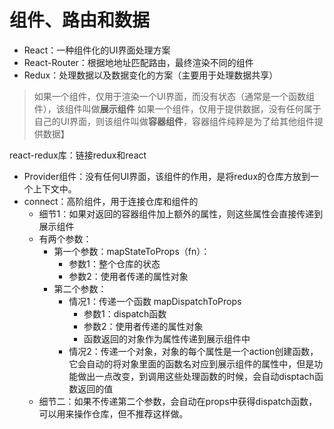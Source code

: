 # 组件、路由和数据

- React：一种组件化的UI界面处理方案
- React-Router：根据地地址匹配路由，最终渲染不同的组件
- Redux：处理数据以及数据变化的方案（主要用于处理数据共享）

> 如果一个组件，仅用于渲染一个UI界面，而没有状态（通常是一个函数组件），该组件叫做**展示组件**
> 如果一个组件，仅用于提供数据，没有任何属于自己的UI界面，则该组件叫做**容器组件**，容器组件纯粹是为了给其他组件提供数据】


react-redux库：链接redux和react

- Provider组件：没有任何UI界面，该组件的作用，是将redux的仓库方放到一个上下文中。
- connect：高阶组件，用于连接仓库和组件的
  - 细节1：如果对返回的容器组件加上额外的属性，则这些属性会直接传递到展示组件
  - 有两个参数：
    - 第一个参数：mapStateToProps（fn）：
      - 参数1：整个仓库的状态
      - 参数2：使用者传递的属性对象
    - 第二个参数：
      - 情况1：传递一个函数 mapDispatchToProps
        - 参数1：dispatch函数
        - 参数2：使用者传递的属性对象
        - 函数返回的对象作为属性传递到展示组件中
      - 情况2：传递一个对象，对象的每个属性是一个action创建函数，它会自动的将对象里面的函数名对应到展示组件的属性中，但是功能做出一点改变，到调用这些处理函数的时候，会自动disptach函数返回的值
  - 细节二：如果不传递第二个参数，会自动在props中获得dispatch函数，可以用来操作仓库，但不推荐这样做。